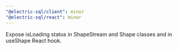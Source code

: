 ```yaml
---
"@electric-sql/client": minor
"@electric-sql/react": minor
---
```


Expose isLoading status in ShapeStream and Shape classes and in useShape React hook.
